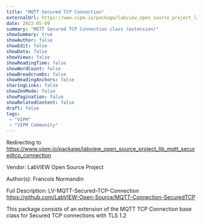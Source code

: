 ```yaml
---
title: "MQTT Secured TCP Connection"
externalUrl: https://www.vipm.io/package/labview_open_source_project_lib_mqtt_securedtcp_connection
date: 2022-05-09
summary: "MQTT Secured TCP Connection class (extension)"
showSummary: true
showAuthor: false
showEdit: false
showData: false
showViews: false
showReadingTime: false
showWordCount: false
showBreadcrumbs: false
showHeadingAnchors: false
sharingLinks: false
showZenMode: false
showPagination: false
showRelatedContent: false
draft: false
tags:
 - "VIPM"
 - "VIPM Community"
---
```


Redirecting to https://www.vipm.io/package/labview_open_source_project_lib_mqtt_securedtcp_connection

Vendor: LabVIEW Open Source Project

Author(s): Francois Normandin
 
Full Description:
LV-MQTT-Secured-TCP-Connection
https://github.com/LabVIEW-Open-Source/MQTT-Connection-SecuredTCP

This package consists of an extension of the MQTT TCP Connection base class for Secured TCP connections with TLS 1.2